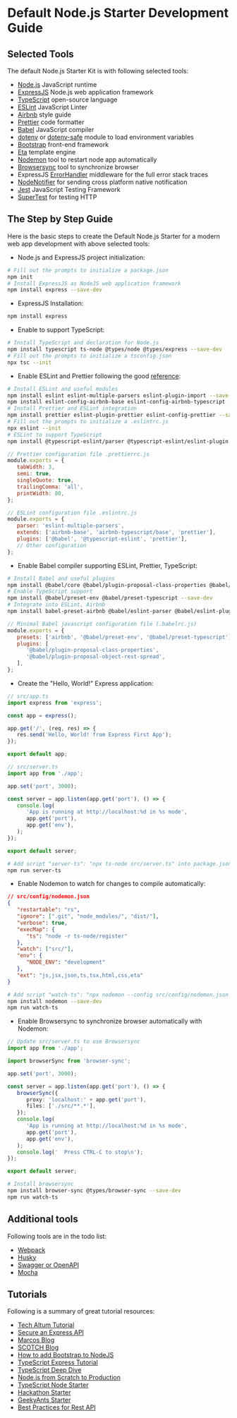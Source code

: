 # Default Node.js Starter Development Guide

## Selected Tools

The default Node.js Starter Kit is with following selected tools:

-  [Node.js](https://nodejs.org/en/) JavaScript runtime
-  [ExpressJS](https://expressjs.com/) Node.js web application framework
-  [TypeScript](https://www.typescriptlang.org/) open-source language
-  [ESLint](https://eslint.org/) JavaScript Linter
-  [Airbnb](https://github.com/airbnb/javascript) style guide
-  [Prettier](https://prettier.io/docs/en/integrating-with-linters.html) code formatter
-  [Babel](https://babeljs.io/blog/2020/07/13/the-state-of-babel-eslint) JavaScript compiler
-  [dotenv](https://www.npmjs.com/package/dotenv-safe) or [dotenv-safe](https://www.npmjs.com/package/dotenv-safe) module to load environment variables
-  [Bootstrap](https://getbootstrap.com/) front-end framework
-  [Eta](https://eta.js.org/) template engine
-  [Nodemon](https://nodemon.io/) tool to restart node app automatically
-  [Browsersync](https://browsersync.io/) tool to synchronize browser
-  ExpressJS [ErrorHandler](https://github.com/expressjs/errorhandler) middleware for the full error stack traces
-  [NodeNotifier](https://github.com/mikaelbr/node-notifier) for sending cross platform native notification
-  [Jest](https://jestjs.io/) JavaScript Testing Framework
-  [SuperTest](https://github.com/visionmedia/supertest) for testing HTTP

## The Step by Step Guide

Here is the basic steps to create the Default Node.js Starter for a modern web app development with above selected tools:

-  Node.js and ExpressJS project initialization:

```bash
# Fill out the prompts to initialize a package.json
npm init
# Install ExpressJS as NodeJS web application framework
npm install express --save-dev
```

-  ExpressJS Installation:

```bash
npm install express
```

-  Enable to support TypeScript:

```bash
# Install TypeScript and declaration for Node.js
npm install typescript ts-node @types/node @types/express --save-dev
# Fill out the prompts to initialize a tsconfig.json
npx tsc --init
```

-  Enable ESLint and Prettier following the good [reference](https://gist.github.com/bradtraversy/aab26d1e8983d9f8d79be1a9ca894ab4):

```bash
# Install ESLint and useful modules
npm install eslint eslint-multiple-parsers eslint-plugin-import --save-dev
npm install eslint-config-airbnb-base eslint-config-airbnb-typescript --save-dev
# Install Prettier and ESLint integration
npm install prettier eslint-plugin-prettier eslint-config-prettier --save-dev
# Fill out the prompts to initialize a .eslintrc.js
npx eslint --init
# ESLint to support TypeScript
npm install @typescript-eslint/parser @typescript-eslint/eslint-plugin --save-dev
```

```javascript
// Prettier configuration file .prettierrc.js
module.exports = {
   tabWidth: 3,
   semi: true,
   singleQuote: true,
   trailingComma: 'all',
   printWidth: 80,
};
```

```javascript
// ESLint configuration file .eslintrc.js
module.exports = {
   parser: 'eslint-multiple-parsers',
   extends: ['airbnb-base', 'airbnb-typescript/base', 'prettier'],
   plugins: ['@babel', '@typescript-eslint', 'prettier'],
   // Other configuration
};
```

-  Enable Babel compiler supporting ESLint, Prettier, TypeScript:

```bash
# Install Babel and useful plugins
npm install @babel/core @babel/plugin-proposal-class-properties @babel/plugin-proposal-object-rest-spread --save-dev
# Enable TypeScript support
npm install @babel/preset-env @babel/preset-typescript --save-dev
# Integrate into ESLint, Airbnb
npm install babel-preset-airbnb @babel/eslint-parser @babel/eslint-plugin --save-dev
```

```javascript
// Minimal Babel javascript configuration file (.babelrc.js)
module.exports = {
   presets: ['airbnb', '@babel/preset-env', '@babel/preset-typescript'],
   plugins: [
      '@babel/plugin-proposal-class-properties',
      '@babel/plugin-proposal-object-rest-spread',
   ],
};
```

-  Create the "Hello, World!" Express application:

```typescript
// src/app.ts
import express from 'express';

const app = express();

app.get('/', (req, res) => {
   res.send('Hello, World! from Express First App');
});

export default app;
```

```typescript
// src/server.ts
import app from './app';

app.set('port', 3000);

const server = app.listen(app.get('port'), () => {
   console.log(
      'App is running at http://localhost:%d in %s mode',
      app.get('port'),
      app.get('env'),
   );
});

export default server;
```

```bash
# Add script "server-ts": "npx ts-node src/server.ts" into package.json
npm run server-ts
```

-  Enable Nodemon to watch for changes to compile automatically:

```json
// src/config/nodemon.json
{
   "restartable": "rs",
   "ignore": [".git", "node_modules/", "dist/"],
   "verbose": true,
   "execMap": {
      "ts": "node -r ts-node/register"
   },
   "watch": ["src/"],
   "env": {
      "NODE_ENV": "development"
   },
   "ext": "js,jsx,json,ts,tsx,html,css,eta"
}
```

```bash
# Add script "watch-ts": "npx nodemon --config src/config/nodemon.json src/server.ts" into package.json
npm install nodemon --save-dev
npm run watch-ts
```

-  Enable Browsersync to synchronize browser automatically with Nodemon:

```typescript
// Update src/server.ts to use Browsersync
import app from './app';

import browserSync from 'browser-sync';

app.set('port', 3000);

const server = app.listen(app.get('port'), () => {
   browserSync({
      proxy: 'localhost:' + app.get('port'),
      files: ['./src/**.*'],
   });
   console.log(
      'App is running at http://localhost:%d in %s mode',
      app.get('port'),
      app.get('env'),
   );
   console.log('  Press CTRL-C to stop\n');
});

export default server;
```

```bash
# Install browsersync
npm install browser-sync @types/browser-sync --save-dev
npm run watch-ts
```

## Additional tools

Following tools are in the todo list:

-  [Webpack](https://webpack.js.org/guides/getting-started/)
-  [Husky](https://typicode.github.io/husky/#/)
-  [Swagger or OpenAPI](https://swagger.io/specification/)
-  [Mocha](https://mochajs.org/)

## Tutorials

Following is a summary of great tutorial resources:

-  [Tech Altum Tutorial](https://tutorial.techaltum.com/nodejs.html)
-  [Secure an Express API](https://auth0.com/blog/node-js-and-typescript-tutorial-secure-an-express-api/#Register-a-Client-Application-with-Auth0)
-  [Marcos Blog](https://www.toptal.com/express-js/nodejs-typescript-rest-api-pt-1)
-  [SCOTCH Blog](https://scotch.io/courses/build-your-first-nodejs-website/getting-started)
-  [How to add Bootstrap to NodeJS](https://www.educative.io/edpresso/how-to-add-bootstrap-to-your-nodejs-project)
-  [TypeScript Express Tutorial](https://wanago.io/2019/02/04/typescript-express-testing/)
-  [TypeScript Deep Dive](https://basarat.gitbook.io/typescript/)
-  [Node.js from Scratch to Production](https://github.com/losikov/api-example)
-  [TypeScript Node Starter](https://github.com/microsoft/TypeScript-Node-Starter)
-  [Hackathon Starter](https://github.com/sahat/hackathon-starter)
-  [GeekyAnts Starter](https://github.com/GeekyAnts/express-typescript)
-  [Best Practices for Rest API](https://stackoverflow.blog/2020/03/02/best-practices-for-rest-api-design/)
